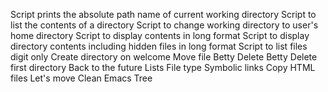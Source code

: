 Script prints the absolute path name of current working directory
Script to list the contents of a directory
Script to change working directory to user's home directory
Script to display contents in long format
Script to display directory contents including hidden files in long format
Script to list files digit only
Create directory on welcome
Move file Betty
Delete Betty
Delete first directory
Back to the future
Lists
File type
Symbolic links
Copy HTML files
Let's move
Clean Emacs
Tree
